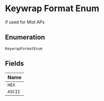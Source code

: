 
# Keywrap Format Enum

if used for Mist APs

## Enumeration

`KeywrapFormatEnum`

## Fields

| Name |
|  --- |
| `HEX` |
| `ASCII` |

